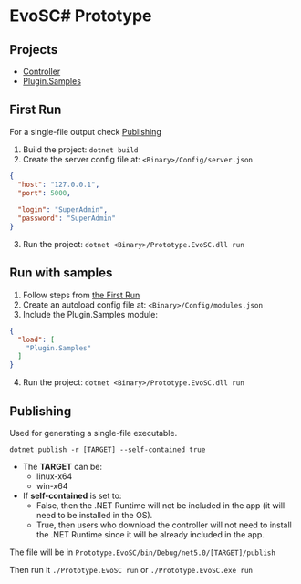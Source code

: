 # EvoSC# Prototype

## Projects
- [Controller](Prototype.EvoSC/README.md)
- [Plugin.Samples](Plugin.Samples/README.md)

## First Run

For a single-file output check [Publishing](#publishing)

1. Build the project:
`dotnet build`
2. Create the server config file at:
`<Binary>/Config/server.json`
```json
{
  "host": "127.0.0.1",
  "port": 5000,
  
  "login": "SuperAdmin",
  "password": "SuperAdmin"
}
```
3. Run the project:
`dotnet <Binary>/Prototype.EvoSC.dll run`

## Run with samples

1. Follow steps from [the First Run](#first-run)
2. Create an autoload config file at:
`<Binary>/Config/modules.json`
3. Include the Plugin.Samples module:
```json
{
  "load": [
    "Plugin.Samples"
  ]
}
```
4. Run the project:
   `dotnet <Binary>/Prototype.EvoSC.dll run`

## Publishing
Used for generating a single-file executable.

`dotnet publish -r [TARGET] --self-contained true`
- The **TARGET** can be:
  - linux-x64
  - win-x64
- If **self-contained** is set to:
  - False, then the .NET Runtime will not be included in the app (it will need to be installed in the OS).
  - True, then users who download the controller will not need to install the .NET Runtime since it will be already included in the app.

The file will be in `Prototype.EvoSC/bin/Debug/net5.0/[TARGET]/publish`

Then run it `./Prototype.EvoSC run` or `./Prototype.EvoSC.exe run`